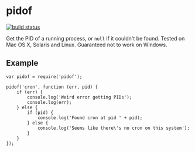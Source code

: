 pidof
=====

[![build status](https://secure.travis-ci.org/calmh/node-pidof.png)](http://travis-ci.org/calmh/node-pidof)

Get the PID of a running process, or `null` if it couldn't be found. Tested on
Mac OS X, Solaris and Linux. Guaranteed not to work on Windows.

Example
-------

    var pidof = require('pidof');
    
    pidof('cron', function (err, pid) {
        if (err) {
            console.log('Weird error getting PIDs');
            console.log(err);
        } else {
            if (pid) {
                console.log('Found cron at pid ' + pid);
            } else {
                console.log('Seems like there\'s no cron on this system');
            }
        }
    });
